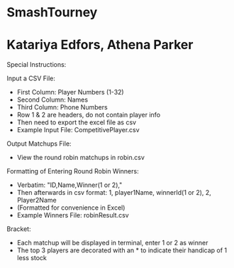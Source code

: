 # SmashTourney

# Katariya Edfors, Athena Parker

Special Instructions:

Input a CSV File:

* First Column: Player Numbers (1-32)
* Second Column: Names
* Third Column: Phone Numbers
* Row 1 & 2 are headers, do not contain player info
* Then need to export the excel file as csv
* Example Input File: CompetitivePlayer.csv

Output Matchups File:

* View the round robin matchups in robin.csv

Formatting of Entering Round Robin Winners:

* Verbatim: "ID,Name,Winner(1 or 2),"
* Then afterwards in csv format: 1, player1Name, winnerId(1 or 2), 2, Player2Name
* (Formatted for convenience in Excel)
* Example Winners File: robinResult.csv

Bracket:

* Each matchup will be displayed in terminal, enter 1 or 2 as winner
* The top 3 players are decorated with an * to indicate their handicap of 1 less stock